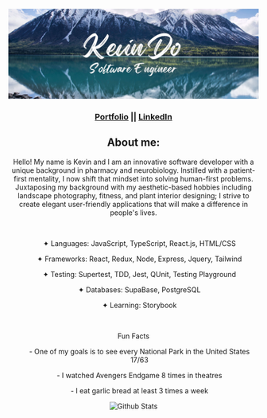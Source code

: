 ![Banner](ghbanner.jpg)

<div align="center">
  <h3>
    <a href="https://kevindo.dev"> Portfolio</a> ||
    <a href="https://www.linkedin.com/in/kdo/">LinkedIn </a>
  </h3>
  <h2 align="center"> About me: </h2> 
  <p align="center"> Hello! My name is Kevin and I am an innovative software developer with a unique background in pharmacy and neurobiology. Instilled with a patient-first mentality, I now shift that mindset into solving human-first problems. Juxtaposing my background with my aesthetic-based hobbies including landscape photography, fitness, and plant interior designing; I strive to create elegant user-friendly applications that will make a difference in people's lives.
  </p>
<br>
<ul>
  <p>✦ Languages: JavaScript, TypeScript, React.js, HTML/CSS</p>
  <p>✦ Frameworks: React, Redux, Node, Express, Jquery, Tailwind</p>
  <p>✦ Testing: Supertest, TDD, Jest, QUnit, Testing Playground</p>
  <p>✦ Databases: SupaBase, PostgreSQL</p>
  <p>✦ Learning: Storybook</p>
</ul>
  <br>
  <p> Fun Facts
    <ul>
<p>- One of my goals is to see every National Park in the United States 17/63</p>
<p>- I watched Avengers Endgame 8 times in theatres</p>
<p>- I eat garlic bread at least 3 times a week</p>
    </ul>
  </p>

  ![Github Stats](https://github-readme-stats.vercel.app/api?username=kevindo1&show_icons=true&theme=tokyonight&hide=stars,issues)

</div>
<!--
**kevindo1/kevindo1** is a ✨ _special_ ✨ repository because its `README.md` (this file) appears on your GitHub profile.

Here are some ideas to get you started:

- 🔭 I’m currently working on ...
- 🌱 I’m currently learning ...
- 👯 I’m looking to collaborate on ...
- 🤔 I’m looking for help with ...
- 💬 Ask me about ...
- 📫 How to reach me: ...
- 😄 Pronouns: ...
- ⚡ Fun fact: ...
-->
